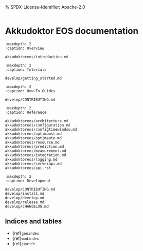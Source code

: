 % SPDX-License-Identifier: Apache-2.0

```{image} _static/logo.png

```

# Akkudoktor EOS documentation

```{toctree}
:maxdepth: 2
:caption: Overview

akkudoktoreos/introduction.md

```

```{toctree}
:maxdepth: 2
:caption: Tutorials

develop/getting_started.md

```

```{toctree}
:maxdepth: 2
:caption: How-To Guides

develop/CONTRIBUTING.md

```

```{toctree}
:maxdepth: 2
:caption: Reference

akkudoktoreos/architecture.md
akkudoktoreos/configuration.md
akkudoktoreos/configtimewindow.md
akkudoktoreos/optimpost.md
akkudoktoreos/optimauto.md
akkudoktoreos/resource.md
akkudoktoreos/prediction.md
akkudoktoreos/measurement.md
akkudoktoreos/integration.md
akkudoktoreos/logging.md
akkudoktoreos/serverapi.md
akkudoktoreos/api.rst

```

```{toctree}
:maxdepth: 2
:caption: Development

develop/CONTRIBUTING.md
develop/install.md
develop/develop.md
develop/release.md
develop/CHANGELOG.md

```

## Indices and tables

- {ref}`genindex`
- {ref}`modindex`
- {ref}`search`
